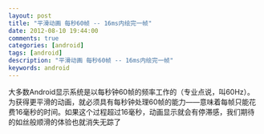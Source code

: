 ```yaml
---
layout: post
title: "平滑动画 每秒60帧 -- 16ms内绘完一帧"
date: 2012-08-10 19:44:00 
comments: true
categories: [android]
tags: [android]
description: "平滑动画 每秒60帧 -- 16ms内绘完一帧"
keywords: android
---
```



 
  
   大多数Android显示系统是以每秒钟60帧的频率工作的（专业点说，叫60Hz）。为获得更平滑的动画，就必须具有每秒钟处理60帧的能力——意味着每帧只能花费16毫秒的时间。如果这个过程超过16毫秒，动画显示就会有停滞感，我们期待的如丝般顺滑的体验也就消失无踪了
  
 


